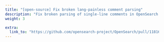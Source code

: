 ```yaml
---
title: "[open-source] Fix broken lang-painless comment parsing"
description: "Fix broken parsing of single-line comments in OpenSearch cluster scripting language"
weight: 3

extra:
  link_to: "https://github.com/opensearch-project/OpenSearch/pull/11816"
---
```


